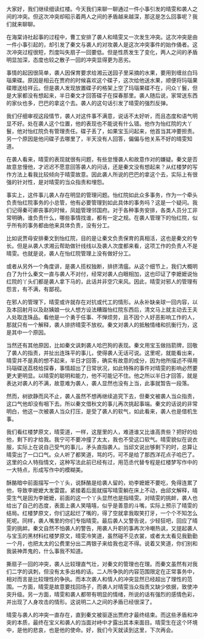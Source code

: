 
大家好，我们继续细读红楼。今天我们来聊一聊通过一件小事引发的晴雯和袭人之间的冲突。但这次冲突却昭示着两人之间的矛盾越来越深，那这是怎么回事呢？我们就来聊聊。

在海棠诗社起事的过程中，曹工安排了袭人和晴雯又一次发生冲突。这次冲突是由一件小事引起的，却引发了秦文与袭人的对攻袭人是这次冲突事件的始作俑者。这次冲突过程很短，烈度叫失扇子一回要低。但是性质发生了变化，两人之间的矛盾明显加深，态度也较之散子一回的冲突显得更为恶劣。

事情的起因很简单，袭人因保育要求给湘云送园子里采摘的水果，要用到缠丝白玛瑙果碟。原因是相云在贾府的时候喜欢这个碟子，这次给他送水果，顺便将玛瑙果碟赠送给祥云。但是袭人发现放置碟子的格架上空了玛瑙果碟不在，问众丫鬟，但是大家都没有想起来，半日秦文才回答碟子在探春那里。袭人随后说，家常送东西的家伙也多，巴巴的拿这个去。袭人的这句话引发了晴雯的强烈反弹。

我们仔细审视这段情节，袭人对这件事不满意，说话不太好听，而且态度和语气明显不好。处在袭人这个位置，他的表现也不能说有什么错。他作为怡红院的大丫鬟，他对怡红院负有管理责任。碟子丢了，如果宝玉问起来，他首当其冲要担责。另一个原因是他问碟子去哪里了，半天没有人回答，偏偏与他关系不好的晴雯知道。

在袭人看来，晴雯的表现就很有问题，有些怠慢袭人和故意作对的嫌疑。秦文是否故意怠慢他，才迟迟不愿意回答袭人的问话，还是秦文没有想起来？从红楼梦的写作方法上看我比较倾向于晴雯故意。因此袭人所说的巴巴的拿这个去，实际上有很强的针对性，是对晴雯的当众指责和埋怨。

事实上，这件事儿袭人存在明显的管理问题。怡红院如此众多事务，作为一个牵头负责怡红院事务的小总管，他有必要管理到如此具体的事务吗？这是一个疑问。我们记得秦可卿丧事的时候，凤姐管理邻国府。对于各种事务安排，各类人员分工非常明确，谁负责什么，哪些事情找谁，都有一定之规。在袭人管理下的怡红院，似乎所有的事务都由他来具体负责，没有分工。

比如说贾母安排秦文到怡红院，目的是让秦文负责保育的真相活，这也是秦文的专长。但是从袭人求湘云帮助做针线线以及袭人次度都来看，这项工作的负责人不是晴雯。也就是说，袭人在怡红院管理上没有做好分工。

或者从另外一个角度讲，是袭人揽权独断，排挤清瘟。从这个细节上，我们大概明白了为什么秦文一直与袭人不对付，经常对袭人白眼相加，这也印证了李嬷嬷说怡红院的丫头们都是袭人拿下马的，此话并非空穴来风。因此，晴雯对邪人的管理有怨言，有不满，有鄙视。

在邪人的管理下，晴雯或许就存在对抗或代工的情形。从永补缺亲球一回内容，以及本回射月以及赵姨娘一伙人想方设法糟蹋怡红院东西后，清文马上就主动去王夫人处取连珠品。看他是一个勇于任事、不惮烦劳，且不因个人好恶影响工作的人，那就只有一个解释，袭人排挤晴雯不放权。秦文对袭人的抵触情绪和抗衡行为，这是其中一个原因。

当然还有其他原因，比如秦文讽刺袭人哈巴狗的表现。秦文用宝玉做挡箭牌，回敬了袭人的指责，并扯出连珠平的事儿，使得袭人无话可说。这里呢，就能看出来，晴雯并不是真的想不起来，半日才回答，确实有故意的成分，因为他所描述不得用玛瑙碟送荔枝给探春，事情超出了日常状况，如此特殊的事件对晴雯的影响必然要更大更明显。以晴雯的聪明和能力，他不可能记不住。他之所以半日才回答，就是表达对袭人的不满，故意难为袭人，袭人显然也没有上当，此事就暂告一段落。

然而，树欲静而风不止，袭人虽然不想再继续追究下去，但秦文被袭人当众指责，这口气他却没有咽下去。所以秦文借秋文的事儿再次挑起事端。秦文的话说的非常明白，他这一次被袭人当众打压，是受了袭人的软气，如此看来，袭人也是借机生事。

我们看红楼梦原文，晴雯道，一样，这屋里的人，难道谁又比谁高贵些？把好的给他，剩下的才给我。我宁可不要冲撞了太太，我也不受这口软气。晴雯貌似在说衣服，实际上在说自己受气的事儿，矛头直指袭人。当邱文说出够剩下的时，总算让晴雯出了一口口气。众人听了都笑道，骂的巧，可不是给了那西洋花点子哈巴了。这里的众人特指情文，这种写法此前已经有过，用范丞代替专程是红楼梦写作中的一大特点，形成写作中的模糊美。

酥酪暗中前面描写一个丫头，说酥酪是给袭人留的，劝李嬷嬷不要吃，免得连累了他，导致李嬷嬷大发雷霆。紧接着后面就描写晴雯躺在床上不动，由邱文解释，晴雯生气是因为李嬷嬷，前面的这一个丫头显然也是指晴雯。对晴雯的挑衅，袭人也给出了自己的态度，表面上袭人笑嘻嘻，似乎是善意的斗嘴，实际上预示了晴雯的结局。红楼梦原文，你们这起烂了嘴的，得了空就拿我取笑打牙，一个个不知怎么死呢。同样，袭人嘴里的你们专指晴雯。最后袭人又警告说，少轻狂吧，回应了晴雯的挑衅。秦文自然不怕袭人的警告，用袭人升职的事再次冷嘲热讽，又提起袭人与宝玉的黑材料红楼梦原文，晴雯冷笑道，虽然碰不见衣裳，或者太太看见我勤勤一个月，也把太太的公费里分出二两银子来给我也定不得。说着又笑道，你们别和我装神弄鬼的，什么事我不知道。

撕扇子一回的冲突，袭人比较理直气壮，对秦文的管理也在理。而秦文虽然有对我们二字的讽刺，但没有太多出格的话。二人所争执的内容范围限定在正常事务中，相对而言是比较理性的争执。而本次袭人和情人的冲突显然已经超出了理性的范围。一方面，晴雯是故意要找回场子，而袭人对晴雯当众指责又缺少依据，致使冲突升级。另一方面，晴雯和袭人都带有明显的情绪，所说的话有强烈的感情色彩，并出现了人身攻击的情形。这说明二人之间的矛盾已经很深了。

晴雯与袭人的冲突一直存在，直到秦文被驱逐出贾府才最终结束。而这些矛盾和冲突的本质，最终在宝义和袭人的当面对峙中才露出其本来面目。晴雯生在这个环境中，是他的悲哀，也是他的使命。好，我们今天就读到这里，下次再会。


